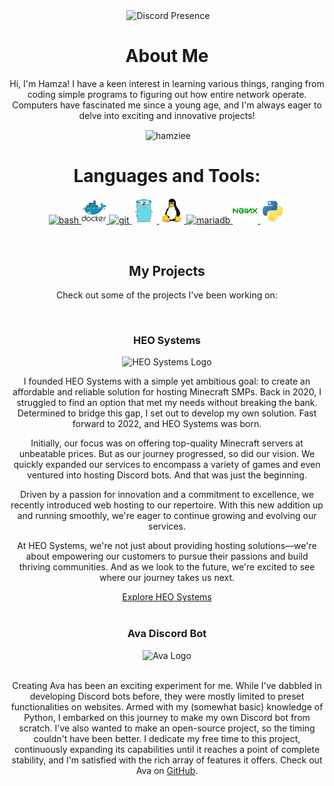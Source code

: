 <div align="center">
    <p align="center">&nbsp;<img align="center" src="https://lanyard.kyrie25.me/api/496673945211240462?waveColor=8B8BFA&waveSpotifyColor=B48EF7&gradient=7E37F9-B48EF7-E568C4&imgStyle=square" alt="Discord Presence" /></p>
</div>

<h1 align="center">About Me</h1>
<p align="center">Hi, I'm Hamza! I have a keen interest in learning various things, ranging from coding simple programs to figuring out how entire network operate. Computers have fascinated me since a young age, and I'm always eager to delve into exciting and innovative projects!</p>
<p align="center">&nbsp;<img align="center" src="https://github-readme-stats.vercel.app/api?username=hamziee&show_icons=true&theme=dark&locale=en" alt="hamziee" /></p>

<h1 align="center">Languages and Tools:</h1>
<p align="center">
    <a href="https://www.gnu.org/software/bash/" target="_blank" rel="noreferrer">
        <img src="https://www.vectorlogo.zone/logos/gnu_bash/gnu_bash-icon.svg" alt="bash" width="40" height="40"/>
    </a>
    <a href="https://www.docker.com/" target="_blank" rel="noreferrer">
        <img src="https://raw.githubusercontent.com/devicons/devicon/master/icons/docker/docker-original-wordmark.svg" alt="docker" width="40" height="40"/>
    </a>
    <a href="https://git-scm.com/" target="_blank" rel="noreferrer">
        <img src="https://www.vectorlogo.zone/logos/git-scm/git-scm-icon.svg" alt="git" width="40" height="40"/>
    </a>
    <a href="https://golang.org" target="_blank" rel="noreferrer">
        <img src="https://raw.githubusercontent.com/devicons/devicon/master/icons/go/go-original.svg" alt="go" width="40" height="40"/>
    </a>
    <a href="https://www.linux.org/" target="_blank" rel="noreferrer">
        <img src="https://raw.githubusercontent.com/devicons/devicon/master/icons/linux/linux-original.svg" alt="linux" width="40" height="40"/>
    </a>
    <a href="https://mariadb.org/" target="_blank" rel="noreferrer">
        <img src="https://www.vectorlogo.zone/logos/mariadb/mariadb-icon.svg" alt="mariadb" width="40" height="40"/>
    </a>
    <a href="https://www.nginx.com" target="_blank" rel="noreferrer">
        <img src="https://raw.githubusercontent.com/devicons/devicon/master/icons/nginx/nginx-original.svg" alt="nginx" width="40" height="40"/>
    </a>
    <a href="https://www.python.org" target="_blank" rel="noreferrer">
        <img src="https://raw.githubusercontent.com/devicons/devicon/master/icons/python/python-original.svg" alt="python" width="40" height="40"/>
    </a>
</p>

<br>

<div align="center">
    <h2 align="center">My Projects</h2>
    <p>Check out some of the projects I've been working on:</p>
</div>

<br>

<div align="center">
    <h3>HEO Systems</h3>
    <img src="https://www.heo-systems.net/Branding/heo%20systems%20modern%20transparent-1500w.png" alt="HEO Systems Logo" width="200" height="200">
    <p>I founded HEO Systems with a simple yet ambitious goal: to create an affordable and reliable solution for hosting Minecraft SMPs. Back in 2020, I struggled to find an option that met my needs without breaking the bank. Determined to bridge this gap, I set out to develop my own solution. Fast forward to 2022, and HEO Systems was born.</p>
    <p>Initially, our focus was on offering top-quality Minecraft servers at unbeatable prices. But as our journey progressed, so did our vision. We quickly expanded our services to encompass a variety of games and even ventured into hosting Discord bots. And that was just the beginning.</p>
    <p>Driven by a passion for innovation and a commitment to excellence, we recently introduced web hosting to our repertoire. With this new addition up and running smoothly, we're eager to continue growing and evolving our services.</p>
    <p>At HEO Systems, we're not just about providing hosting solutions—we're about empowering our customers to pursue their passions and build thriving communities. And as we look to the future, we're excited to see where our journey takes us next.</p>
    <a href="https://heo-systems.net">Explore HEO Systems</a>
</div>

<br>

<div align="center">
    <h3>Ava Discord Bot</h3>
    <img src="https://raw.githubusercontent.com/Hamziee/Ava/main/readme.jpg" alt="Ava Logo" width="200" height="200">
    <br>
    <br>
    <p>Creating Ava has been an exciting experiment for me. While I've dabbled in developing Discord bots before, they were mostly limited to preset functionalities on websites. Armed with my (somewhat basic) knowledge of Python, I embarked on this journey to make my own Discord bot from scratch. I've also wanted to make an open-source project, so the timing couldn't have been better. I dedicate my free time to this project, continuously expanding its capabilities until it reaches a point of complete stability, and I'm satisfied with the rich array of features it offers. Check out Ava on <a href="https://github.com/Hamziee/Ava">GitHub</a>.</p>
</div>
